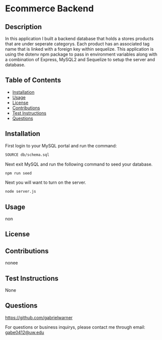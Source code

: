 # Ecommerce Backend



## Description
In this application I built a backend database that holds a stores products that are under seperate categorys. Each product has an associated tag name that is linked with a foreign key within sequelize. This application is using the dotenv npm package to pass in environment variables along with a combination of Express, MySQL2 and Sequelize to setup the server and database. 

## Table of Contents

- [Installation](#installation)
- [Usage](#usage)
- [License](#license)
- [Contributions](#contributions)
- [Test Instructions](#test-instructions)
- [Questions](#questions)
## Installation
First login to your MySQL portal and run the command:

```md
SOURCE db/schema.sql
```
Next exit MySQL and run the following command to seed your database.
```md
npm run seed
```
Next you will want to turn on the server.
```md
node server.js
```

## Usage

non

## License





## Contributions

nonee

## Test Instructions

None

## Questions

https://github.com/gabrielwarner

For questions or business inquirys, please contact me through email: gabe0412@uw.edu
